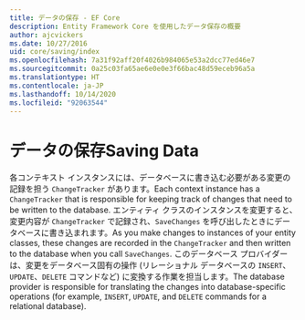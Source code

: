 ```yaml
---
title: データの保存 - EF Core
description: Entity Framework Core を使用したデータ保存の概要
author: ajcvickers
ms.date: 10/27/2016
uid: core/saving/index
ms.openlocfilehash: 7a31f92aff20f4026b984065e53a2dcc77ed46e7
ms.sourcegitcommit: 0a25c03fa65ae6e0e0e3f66bac48d59eceb96a5a
ms.translationtype: HT
ms.contentlocale: ja-JP
ms.lasthandoff: 10/14/2020
ms.locfileid: "92063544"
---
```

# <a name="saving-data"></a><span data-ttu-id="07f4d-103">データの保存</span><span class="sxs-lookup"><span data-stu-id="07f4d-103">Saving Data</span></span>

<span data-ttu-id="07f4d-104">各コンテキスト インスタンスには、データベースに書き込む必要がある変更の記録を担う `ChangeTracker` があります。</span><span class="sxs-lookup"><span data-stu-id="07f4d-104">Each context instance has a `ChangeTracker` that is responsible for keeping track of changes that need to be written to the database.</span></span> <span data-ttu-id="07f4d-105">エンティティ クラスのインスタンスを変更すると、変更内容が `ChangeTracker` で記録され、`SaveChanges` を呼び出したときにデータベースに書き込まれます。</span><span class="sxs-lookup"><span data-stu-id="07f4d-105">As you make changes to instances of your entity classes, these changes are recorded in the `ChangeTracker` and then written to the database when you call `SaveChanges`.</span></span> <span data-ttu-id="07f4d-106">このデータベース プロバイダーは、変更をデータベース固有の操作 (リレーショナル データベースの `INSERT`、`UPDATE`、`DELETE` コマンドなど) に変換する作業を担当します。</span><span class="sxs-lookup"><span data-stu-id="07f4d-106">The database provider is responsible for translating the changes into database-specific operations (for example, `INSERT`, `UPDATE`, and `DELETE` commands for a relational database).</span></span>
